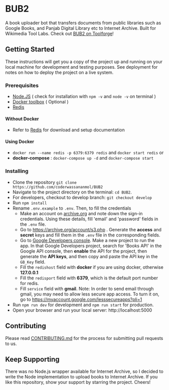 # BUB2

A book uploader bot that transfers documents from public libraries such as Google Books, and Panjab Digital Library etc to Internet Archive. Built for Wikimedia Tool Labs. Check out [BUB2 on Toolforge](https://bub2.toolforge.org)!

## Getting Started

These instructions will get you a copy of the project up and running on your local machine for development and testing purposes. See deployment for notes on how to deploy the project on a live system.

### Prerequisites

* [Node.JS](https://nodejs.org/en/download/) ( check for installation with ```npm -v``` and ```node -v``` on terminal )
* [Docker toolbox](https://docs.docker.com/toolbox/toolbox_install_windows/) ( Optional )
* [Redis](https://redis.io/)

#### Without Docker

* Refer to [Redis](https://redis.io/download) for download and setup documentation

#### Using Docker

* `docker run --name redis -p 6379:6379 redis` and `docker start redis` or
* **docker-compose** : `docker-compose up -d` and `docker-compose start`

### Installing

* Clone the repository `git clone https://github.com/coderwassananmol/BUB2`
* Navigate to the project directory on the terminal: `cd BUB2`.
* For developers, checkout to develop branch: `git checkout develop`
* Run `npm install`
* Rename `.env.example` to `.env`. Then, to fill the credentials
  * Make an account on [archive.org](https://archive.org) and note down the sign-in credentials. Using these details, fill 'email' and 'password' fields in the `.env` file.
  * Go to https://archive.org/account/s3.php . Generate the **access** and **secret** keys and fill 
     them in the `.env` file in the corresponding fields.
  * Go to [Google Developers console](https://console.developers.google.com/getting-started). Make a new project to run the app. In that Google Developers project, search for 'Books API' in the Google API console, then **enable** the API for the project, then generate the **API keys**, and then copy and paste the API key in the `GB_Key` field.
  * Fill the `redishost` field with **docker**  if you are using docker, otherwise **127.0.0.1**
  * Fill the `redisport` field with **6379**, which is the default port number for redis.
  * Fill `service` field with **gmail**.
Note: In order to send email through gmail, you may need to allow less secure app access. To turn it on, go to https://myaccount.google.com/lesssecureapps?pli=1
* Run `npm run dev` for development and `npm run start` for production.
* Open your browser and run your local server: http://localhost:5000

## Contributing

Please read [CONTRIBUTING.md](https://github.com/coderwassananmol/BUB2/blob/develop/CONTRIBUTING.md) for the process for submitting pull requests to us.

## Keep Supporting
There was no Node.js wrapper available for Internet Archive, so I decided to write the Node implementation to upload books to Internet Archive. If you like this repository, show your support by starring the project. Cheers!
